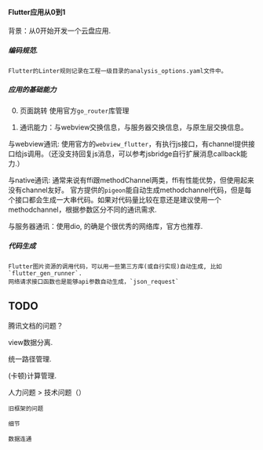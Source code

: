 #### Flutter应用从0到1

背景：从0开始开发一个云盘应用.

##### 编码规范.
    Flutter的Linter规则记录在工程一级目录的analysis_options.yaml文件中。
##### 应用的基础能力

0. 页面跳转
    使用官方`go_router`库管理


1. 通讯能力：与webview交换信息，与服务器交换信息，与原生层交换信息。

与webview通讯: 使用官方的`webview_flutter`，有执行js接口，有channel提供接口给js调用。（还没支持回复js消息，可以参考jsbridge自行扩展消息callback能力.）

与native通讯: 通常来说有ffi跟methodChannel两类，ffi有性能优势，但使用起来没有channel友好。
官方提供的`pigeon`能自动生成methodchannel代码，但是每个接口都会生成一大串代码。如果对代码量比较在意还是建议使用一个methodchannel，根据参数区分不同的通讯需求.

与服务器通讯：使用dio, 的确是个很优秀的网络库，官方也推荐.

##### 代码生成

    Flutter图片资源的调用代码，可以用一些第三方库(或自行实现)自动生成, 比如`flutter_gen_runner`.
    网络请求接口函数也是能够api参数自动生成，`json_request`


## TODO

腾讯文档的问题？

view数据分离.

统一路径管理.

(卡顿)计算管理.

人力问题 > 技术问题（）

`旧框架的问题`

`细节`

`数据连通` 

<!-- 1. 持续集成 -->